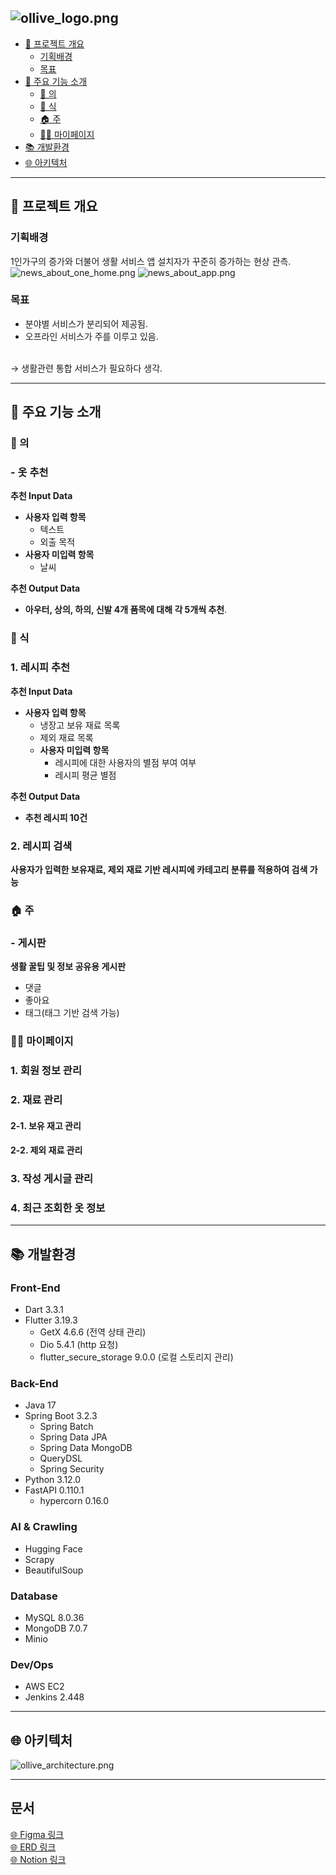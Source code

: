 ![ollive_logo.png](README%20images%2Follive_metadata%2Follive_logo.png)
---
- [📢 프로젝트 개요](#-프로젝트-개요)
    * [기획배경](#기획배경)
    * [목표](#목표)
- [📜 주요 기능 소개](#-주요-기능-소개)
    * [🍲 의](#-의)
    * [🥼 식](#-식)
    * [🏠 주](#-주)
    * [👨‍💼 마이페이지](#-마이페이지)
- [📚 개발환경](#-개발환경)
- [🌐 아키텍처](#-아키텍처)

---
## 📢 프로젝트 개요

### 기획배경
1인가구의 증가와 더불어 생활 서비스 앱 설치자가 꾸준히 증가하는 현상 관측.
![news_about_one_home.png](README%20images%2Follive_metadata%2Fnews_about_one_home.png)
![news_about_app.png](README%20images%2Follive_metadata%2Fnews_about_app.png)

### 목표
- 분야별 서비스가 분리되어 제공됨.
- 오프라인 서비스가 주를 이루고 있음.
<br>
&rarr; 생활관련 통합 서비스가 필요하다 생각.

---

## 📜 주요 기능 소개

### 🍲 의
### - 옷 추천 

**추천 Input Data**
- **사용자 입력 항목**
  - 텍스트
  - 외출 목적
- **사용자 미입력 항목**
  - 날씨

**추천 Output Data**
- **아우터, 상의, 하의, 신발 4개 품목에 대해 각 5개씩 추천**.

### 🥼 식
### 1. 레시피 추천 

**추천 Input Data**
- **사용자 입력 항목**
    - 냉장고 보유 재료 목록
    - 제외 재료 목록
  - **사용자 미입력 항목**
      - 레시피에 대한 사용자의 별점 부여 여부
      - 레시피 평균 별점

**추천 Output Data**
- **추천 레시피 10건**

### 2. 레시피 검색 
**사용자가 입력한 보유재료, 제외 재료 기반 레시피에 카테고리 분류를 적용하여 검색 가능**

### 🏠 주
### - 게시판 
**생활 꿀팁 및 정보 공유용 게시판**
- 댓글
- 좋아요
- 태그(태그 기반 검색 가능)


### 👨‍💼 마이페이지
### 1. 회원 정보 관리 

### 2. 재료 관리 
#### 2-1. 보유 재고 관리

#### 2-2. 제외 재료 관리

### 3. 작성 게시글 관리

### 4. 최근 조회한 옷 정보

---

## 📚 개발환경
### Front-End
- Dart 3.3.1
- Flutter 3.19.3
  - GetX 4.6.6 (전역 상태 관리)
  - Dio 5.4.1 (http 요청)
  - flutter_secure_storage 9.0.0 (로컬 스토리지 관리)

### Back-End
- Java 17
- Spring Boot 3.2.3
  - Spring Batch
  - Spring Data JPA
  - Spring Data MongoDB
  - QueryDSL
  - Spring Security
- Python 3.12.0
- FastAPI 0.110.1
  - hypercorn 0.16.0

### AI & Crawling 
- Hugging Face
- Scrapy
- BeautifulSoup

### Database
- MySQL 8.0.36
- MongoDB 7.0.7
- Minio

### Dev/Ops
- AWS EC2
- Jenkins 2.448

---

## 🌐 아키텍처
![ollive_architecture.png](README%20images%2Follive_metadata%2Follive_architecture.png)

---

## 문서
[🌐 Figma 링크](https://www.figma.com/file/XNHn6FfhsM49wjNVZma2oT/%EC%8A%AC%EA%B8%B0%EB%A1%9C%EC%9A%B4-%EC%9E%90%EC%B7%A8-%EC%9A%A9%EC%82%AC?type=design&node-id=0-1&mode=design&t=UyvPMo4O8Ef1mryr-0)
<br>
[🌐 ERD 링크](https://www.erdcloud.com/d/o7geA5tsoHJtwagR2)
<br>
[🌐 Notion 링크](https://alloy-junhyun-0301.notion.site/88-a7d63387e81c4d9e9ef8ac2b1f234ebb?pvs=74)
